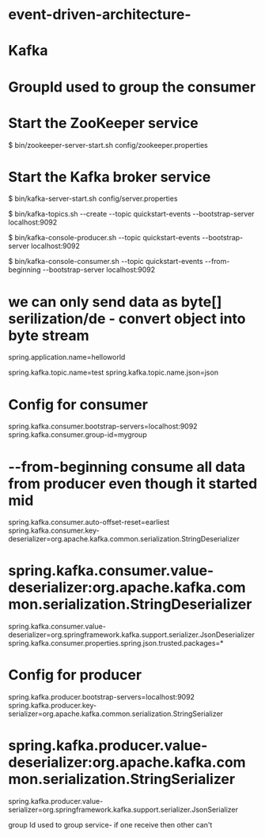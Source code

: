 # event-driven-architecture-
# Kafka

# GroupId used to group the consumer



# Start the ZooKeeper service
$ bin/zookeeper-server-start.sh config/zookeeper.properties

# Start the Kafka broker service
$ bin/kafka-server-start.sh config/server.properties

$ bin/kafka-topics.sh --create --topic quickstart-events --bootstrap-server localhost:9092



$ bin/kafka-console-producer.sh --topic quickstart-events --bootstrap-server localhost:9092



$ bin/kafka-console-consumer.sh --topic quickstart-events --from-beginning --bootstrap-server localhost:9092


# we can only send data as byte[] serilization/de  - convert object into byte stream


spring.application.name=helloworld

spring.kafka.topic.name=test
spring.kafka.topic.name.json=json



# Config for consumer
spring.kafka.consumer.bootstrap-servers=localhost:9092
spring.kafka.consumer.group-id=mygroup
# --from-beginning consume all data from producer even though it started mid
spring.kafka.consumer.auto-offset-reset=earliest   
spring.kafka.consumer.key-deserializer=org.apache.kafka.common.serialization.StringDeserializer
# spring.kafka.consumer.value-deserializer:org.apache.kafka.common.serialization.StringDeserializer
spring.kafka.consumer.value-deserializer=org.springframework.kafka.support.serializer.JsonDeserializer
spring.kafka.consumer.properties.spring.json.trusted.packages=*

# Config for producer
spring.kafka.producer.bootstrap-servers=localhost:9092
spring.kafka.producer.key-serializer=org.apache.kafka.common.serialization.StringSerializer
# spring.kafka.producer.value-deserializer:org.apache.kafka.common.serialization.StringSerializer
spring.kafka.producer.value-serializer=org.springframework.kafka.support.serializer.JsonSerializer


 group Id used to group service- if one receive then other can't